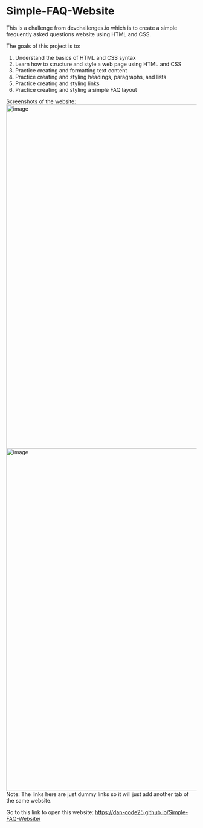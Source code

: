 # Simple-FAQ-Website

This is a challenge from devchallenges.io which is to create a simple frequently asked questions website using HTML and CSS.

The goals of this project is to:
1. Understand the basics of HTML and CSS syntax
2. Learn how to structure and style a web page using HTML and CSS
3. Practice creating and formatting text content
4. Practice creating and styling headings, paragraphs, and lists
5. Practice creating and styling links
6. Practice creating and styling a simple FAQ layout

Screenshots of the website:
<img width="1919" height="910" alt="image" src="https://github.com/user-attachments/assets/84ddbf2a-8a81-4056-9469-99ec43f25dc0" />
<img width="1919" height="908" alt="image" src="https://github.com/user-attachments/assets/b8666f5c-350b-4391-b05e-92e903fddd55" />
Note: The links here are just dummy links so it will just add another tab of the same website.

Go to this link to open this website: 
https://dan-code25.github.io/Simple-FAQ-Website/
